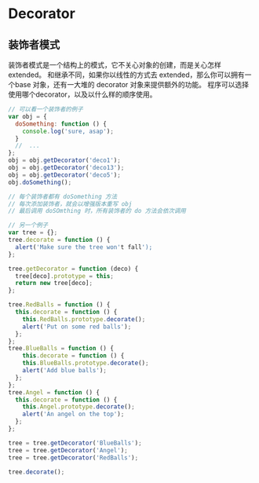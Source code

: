 # Decorator

## 装饰者模式

装饰者模式是一个结构上的模式，它不关心对象的创建，而是关心怎样 extended。
和继承不同，如果你以线性的方式去 extended，那么你可以拥有一个base 对象，还有一大堆的 decorator 对象来提供额外的功能。
程序可以选择使用哪个decorator，以及以什么样的顺序使用。

```javascript
// 可以看一个装饰者的例子
var obj = {
  doSomething: function () {
    console.log('sure, asap');
  }
  //  ...
};
obj = obj.getDecorator('deco1');
obj = obj.getDecorator('deco13');
obj = obj.getDecorator('deco5');
obj.doSomething();

// 每个装饰者都有 doSomething 方法
// 每次添加装饰者，就会以增强版本重写 obj
// 最后调用 doSOmthing 时，所有装饰者的 do 方法会依次调用

```

```javascript
// 另一个例子
var tree = {};
tree.decorate = function () {
  alert('Make sure the tree won't fall');
};

tree.getDecorator = function (deco) {
  tree[deco].prototype = this;
  return new tree[deco];
};

tree.RedBalls = function () {
  this.decorate = function () {
    this.RedBalls.prototype.decorate();
    alert('Put on some red balls');
  };
};
tree.BlueBalls = function () {
    this.decorate = function () {
    this.BlueBalls.prototype.decorate();
    alert('Add blue balls');
  };
};
tree.Angel = function () {
  this.decorate = function () {
    this.Angel.prototype.decorate();
    alert('An angel on the top');
  };
};

tree = tree.getDecorator('BlueBalls');
tree = tree.getDecorator('Angel');
tree = tree.getDecorator('RedBalls');

tree.decorate();
```